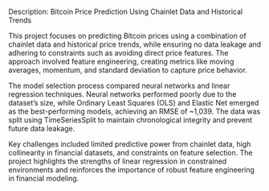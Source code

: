 Description:
Bitcoin Price Prediction Using Chainlet Data and Historical Trends

This project focuses on predicting Bitcoin prices using a combination of chainlet data and historical price trends, while ensuring no data leakage and adhering to constraints such as avoiding direct price features. The approach involved feature engineering, creating metrics like moving averages, momentum, and standard deviation to capture price behavior.

The model selection process compared neural networks and linear regression techniques. Neural networks performed poorly due to the dataset’s size, while Ordinary Least Squares (OLS) and Elastic Net emerged as the best-performing models, achieving an RMSE of ~1,039. The data was split using TimeSeriesSplit to maintain chronological integrity and prevent future data leakage.

Key challenges included limited predictive power from chainlet data, high collinearity in financial datasets, and constraints on feature selection. The project highlights the strengths of linear regression in constrained environments and reinforces the importance of robust feature engineering in financial modeling.